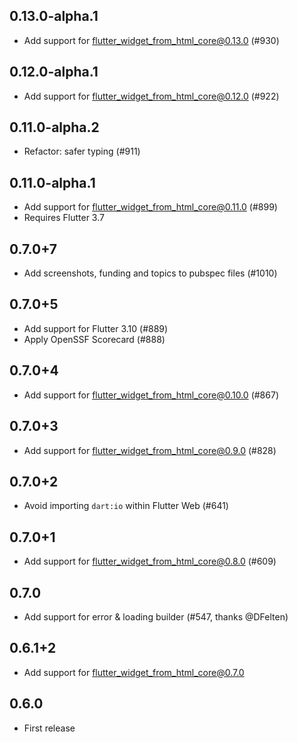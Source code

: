 ## 0.13.0-alpha.1

- Add support for flutter_widget_from_html_core@0.13.0 (#930)

## 0.12.0-alpha.1

- Add support for flutter_widget_from_html_core@0.12.0 (#922)

## 0.11.0-alpha.2

- Refactor: safer typing (#911)

## 0.11.0-alpha.1

- Add support for flutter_widget_from_html_core@0.11.0 (#899)
- Requires Flutter 3.7

## 0.7.0+7

- Add screenshots, funding and topics to pubspec files (#1010)

## 0.7.0+5

- Add support for Flutter 3.10 (#889)
- Apply OpenSSF Scorecard (#888)

## 0.7.0+4

- Add support for flutter_widget_from_html_core@0.10.0 (#867)

## 0.7.0+3

- Add support for flutter_widget_from_html_core@0.9.0 (#828)

## 0.7.0+2

- Avoid importing `dart:io` within Flutter Web (#641)

## 0.7.0+1

- Add support for flutter_widget_from_html_core@0.8.0 (#609)

## 0.7.0

- Add support for error & loading builder (#547, thanks @DFelten)

## 0.6.1+2

- Add support for flutter_widget_from_html_core@0.7.0

## 0.6.0

- First release
